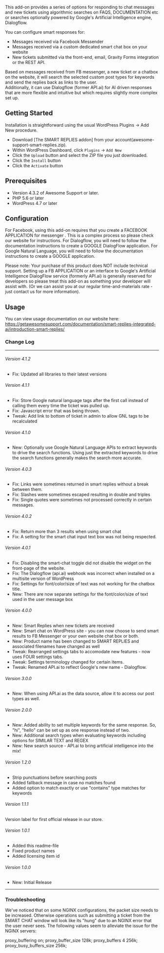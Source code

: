 This add-on provides a series of options for responding to chat messages and new tickets using algorithmic searches on FAQS, DOCUMENTATION etc or searches optionally powered by Google's Artificial Intelligence engine, Dialogflow.

You can configure smart responses for:

- Messages received via Facebook Messender
- Messages received via a custom dedicated smart chat box on your website
- New tickets submitted via the front-end, email, Gravity Forms integration or the REST API.

Based on messages received from FB messenger, a new ticket or a chatbox on the website, it will search the selected custom post types for keywords and send the replies back as links to the user.  
Additionally, it can use Dialogflow (former API.ai) for AI driven responses that are more flexible and intuitive but which requires slightly more complex set up.

## Getting Started

Installation is straightforward using the usual WordPress Plugins -> Add New procedure.

- Download [The SMART REPLIES addon] from your account(awesome-support-smart-replies.zip).
- Within WordPress Dashboard, click `Plugins` -> `Add New`
- Click the `Upload` button and select the ZIP file you just downloaded.
- Click the `Install` button
- Click the `Activate` button

## Prerequisites

- Version 4.3.2 of Awesome Support or later.
- PHP 5.6 or later
- WordPress 4.7 or later

## Configuration

For Facebook, using this add-on requires that you create a FACEBOOK APPLICATION for messenger .  This is a complex process so please check our website for instructions.
For Dialogflow, you will need to follow the documentation instructions to create a GOOGLE DialogFlow application.
For Google Natural Language, you will need to follow the documentation instructions to create a GOOGLE application.

Please note: Your purchase of this product does NOT include technical support.  Setting up a FB APPLICATION or an interface to Google's Artificial Intelligence DialogFlow service (formerly API.ai) 
is generally reserved for developers so please treat this add-on as something your developer will assist with. (Or we can assist you at our regular time-and-materials rate - just contact us for more information).

## Usage

You can view usage documentation on our website here: https://getawesomesupport.com/documentation/smart-replies-integrated-ai/introduction-smart-replies/

### Change Log

-----------------------------------------------------------------------------------------
###### Version 4.1.2
- Fix: Updated all libraries to their latest versions

###### Version 4.1.1
- Fix: Store Google natural language tags after the first call instead of calling them every time the ticket was pulled up.
- Fix: Javascript error that was being thrown.
- Tweak: Add link to bottom of ticket in admin to allow GNL tags to be recalculated

###### Version 4.1.0
- New: Optionally use Google Natural Language APIs to extract keywords to drive the search functions.  Using just the extracted keywords to drive the search functions generally makes the search more accurate.

###### Version 4.0.3
- Fix: Links were sometimes returned in smart replies without a break between them.
- Fix: Slashes were sometimes escaped resulting in double and triples
- Fix: Single quotes were sometimes not processed correctly in certain messages.

###### Version 4.0.2
- Fix: Return more than 3 results when using smart chat
- Fix: A setting for the smart chat input text box was not being respected.

###### Version 4.0.1
- Fix: Disabling the smart-chat toggle did not disable the widget on the front-page of the website.
- Fix: The Dialogflow (api.ai) webhook was incorrect when installed on a multisite version of WordPress
- Fix: Settings for font/color/size of text was not working for the chatbox title.
- New: There are now separate settings for the font/color/size of text used in the user message box 

###### Version 4.0.0
- New: Smart Replies when new tickets are received
- New: Smart chat on WordPress site - you can now choose to send smart results to FB Messenger or your own website chat box or both.
- New: Product name has been changed to SMART REPLIES and associated filenames have changed as well
- Tweak: Rearranged settings tabs to accomodate new features - now uses FOUR settings tabs.
- Tweak: Settings terminology changed for certain items.
- Tweak: Renamed API.ai to reflect Google's new name - Dialogflow.

###### Version 3.0.0
- New: When using API.ai as the data source, allow it to access our post types as well.

###### Version 2.0.0
- New: Added ability to set multiple keywords for the same response.  So, "hi", "hello" can be set up as one response instead of two.
- New: Additional search types when evaluating keywords including options for SIMILAR TEXT and REGEX
- New: New search source - API.ai to bring artificial intelligence into the mix!

###### Version 1.2.0
- Strip punctuations before searching posts
- Added fallback message in case no matches found 
- Added option to match exactly or use "contains" type matches for keywords

###### Version 1.1.1
Version label for first official release in our store.

###### Version 1.0.1
- Added this readme-file
- Fixed product names
- Added licensing item id

###### Version 1.0.0
- New: Initial Release

-----------------------------------------------------------------------------------------

### Troubleshooting

We've noticed that on some NGINX configurations, the packet size needs to be increased.  Otherwise operations such as submitting a ticket 
from the SMART CHAT window will look like its "hung" due to an NGINX error that the user never sees. 
The following values seem to alleviate the issue for the NGINX servers:

proxy_buffering on;
proxy_buffer_size 128k;
proxy_buffers 4 256k;
proxy_busy_buffers_size 256k;

